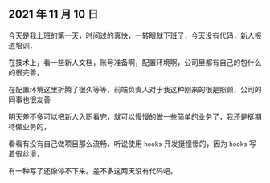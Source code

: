 ## 2021 年 11 月 10 日

今天是我上班的第一天，时间过的真快，一转眼就下班了，今天没有代码，新人报道培训，

在技术上，看一些新人文档，账号准备啊，配置环境啊，公司里都有自己的包什么的很完善，

在配置环境这里折腾了很久等等，前端负责人对于我这种刚来的很是照顾，公司的同事也很友善

明天差不多可以把新人入职看完，就可以慢慢的做一些简单的业务了，我还是挺期待做业务的，

看看有没有自己做项目那么流畅，听说使用 `hooks` 开发挺憧憬的，因为 `hooks` 写着很丝滑，

有一种写了还像停不下来。差不多这两天没有代码吧。
